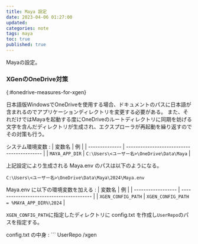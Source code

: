 ```yaml
---
title: Maya 設定
date: 2023-04-06 01:27:00
updated:
categories: note
tags: maya
toc: true
published: true
---
```

Mayaの設定。

### XGenのOneDrive対策
{:#onedrive-measures-for-xgen}

日本語版WindowsでOneDriveを使用する場合、ドキュメントのパスに日本語が含まれるのでアプリケーションディレクトリを変更する必要がある。
また、それだけではMayaを起動する度にOneDriveのルートディレクトリに同期を妨げる文字を含んだディレクトリが生成され、エクスプローラが再起動を繰り返すのでその対策も行う。

システム環境変数
: | 変数名         | 例                                         |
  | -------------- | ------------------------------------------ |
  | `MAYA_APP_DIR` | `C:\Users\<ユーザー名>\OneDrive\Data\Maya` |

上記設定により生成される Maya.env のパスは以下のようになる。
```
C:\Users\<ユーザー名>\OneDrive\Data\Maya\2024\Maya.env
```

Maya.env に以下の環境変数を加える
: | 変数名             | 例                                       |
  | ------------------ | ---------------------------------------- |
  | `XGEN_CONFIG_PATH` | `XGEN_CONFIG_PATH = %MAYA_APP_DIR%\2024` |

`XGEN_CONFIG_PATH`に指定したディレクトリに config.txt を作成し`UserRepo`のパスを指定する。

config.txt の中身
: ```
  UserRepo /xgen
  ```
